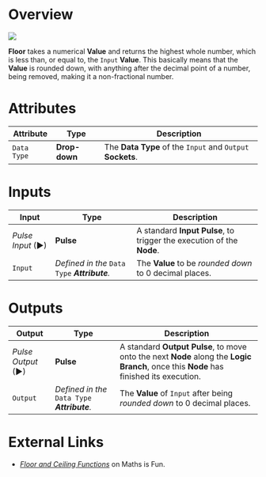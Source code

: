 # Overview

![](../../../.gitbook/assets/node-floor.png)

**Floor** takes a numerical **Value** and returns the highest whole number, which is less than, or equal to, the `Input` **Value**. This basically means that the **Value** is rounded down, with anything after the decimal point of a number, being removed, making it a non-fractional number.

# Attributes

|Attribute|Type|Description|
|---|---|---|
|`Data Type`|**Drop-down**|The **Data Type** of the `Input` and `Output` **Sockets**.|

# Inputs

|Input|Type|Description|
|---|---|---|
|*Pulse Input* (►)|**Pulse**|A standard **Input Pulse**, to trigger the execution of the **Node**.|
|`Input`|*Defined in the* `Data Type` ***Attribute**.* |The **Value** to be *rounded down* to 0 decimal places.|

# Outputs

|Output|Type|Description|
|---|---|---|
|*Pulse Output* (►)|**Pulse**|A standard **Output Pulse**, to move onto the next **Node** along the **Logic Branch**, once this **Node** has finished its execution.|
|`Output`|*Defined in the* `Data Type` ***Attribute**.* |The **Value** of `Input` after being *rounded down* to 0 decimal places.|

# External Links

- [*Floor and Ceiling Functions*](https://www.mathsisfun.com/sets/function-floor-ceiling.html) on Maths is Fun.
